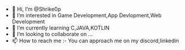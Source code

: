 - 👋 Hi, I’m @Shrike0p
- 👀 I’m interested in Game Development,App Devlopment,Web Development
- 🌱 I’m currently learning C,JAVA,KOTLIN
- 💞️ I’m looking to collaborate on ...
- 📫 How to reach me :- You can approach me on my discord,linkedin 

<!---
Shrike0p/Shrike0p is a ✨ special ✨ repository because its `README.md` (this file) appears on your GitHub profile.
You can click the Preview link to take a look at your changes.
--->
